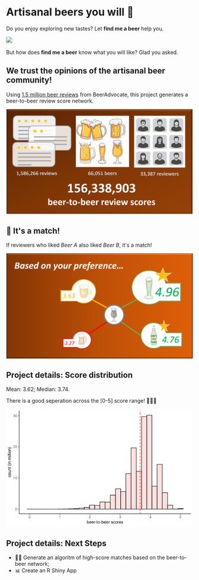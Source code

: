 # Artisanal beers you will :sparkling_heart:
Do you enjoy exploring new tastes? Let **find me a beer** help you.

<img src="https://github.com/meltemod/find-me-a-beer/blob/main/images/beergiftest.gif?raw=true">

But how does **find me a beer** know what you will like? Glad you asked.

## We trust the opinions of the artisanal beer community!
Using [1.5 million beer reviews](https://www.kaggle.com/rdoume/beerreviews) from BeerAdvocate, this project generates a beer-to-beer review score network.

<img src="https://github.com/meltemod/find-me-a-beer/blob/main/images/data-detail.PNG?raw=true">

## :beers: It's a match! 
If reviewers who liked *Beer A* also liked *Beer B*, it's a match!

<img src="https://github.com/meltemod/find-me-a-beer/blob/main/images/result-detail.PNG?raw=true">

## Project details: Score distribution

Mean: 3.62; Median: 3.74.

There is a good seperation across the [0-5] score range! :star2::star2::star2:

<img src="https://github.com/meltemod/find-me-a-beer/blob/main/images/score-distribution.PNG?raw=true">

## Project details: Next Steps

- :woman_technologist: Generate an algoritm of high-score matches based on the beer-to-beer network;
- :bar_chart: Create an R Shiny App
